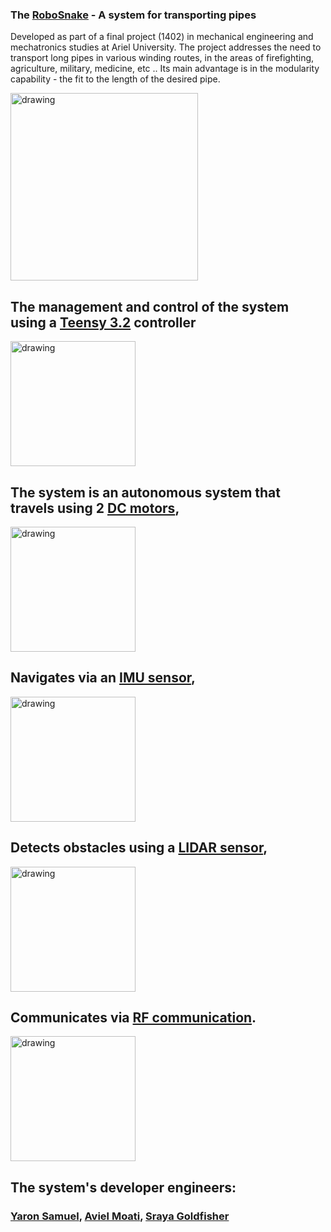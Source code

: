 ### The [RoboSnake] - A system for transporting pipes
Developed as part of a final project (1402) in mechanical engineering and mechatronics studies at Ariel University.
The project addresses the need to transport long pipes in various winding routes, in the areas of firefighting, agriculture, military, medicine, etc ..
Its main advantage is in the modularity capability - the fit to the length of the desired pipe.


<img src="https://i.pinimg.com/originals/bc/40/46/bc40469870964b4e822fe3d6f1b79422.jpg" alt="drawing" width="300"/>


## The management and control of the system using a [Teensy 3.2] controller
<img src="https://m.media-amazon.com/images/I/51U0ukIyfsL._AC_SX466_PIbundle-2,TopRight,0,0_SH20_.jpg" alt="drawing" width="200"/>

## The system is an autonomous system that travels using 2 [DC motors],
<img src="https://dfimg.dfrobot.com/store/data/FIT0493/45%E5%BA%A6900x600.jpg?imageView2/1/w/564/h/376" alt="drawing" width="200"/>

## Navigates via an [IMU sensor],
<img src="https://images.squarespace-cdn.com/content/v1/59b037304c0dbfb092fbe894/1609290232445-L9LK9RLB0VI4UZSDEGPJ/mpu9250_handheld.JPG?format=2500w" alt="drawing" width="200"/>

## Detects obstacles using a [LIDAR sensor], 
<img src="https://www.st.com/bin/ecommerce/api/image.PF263309.en.feature-description-include-personalized-no-cpn-medium.jpg" alt="drawing" width="200"/>

## Communicates via [RF communication].
<img src="https://www.elecbee.com/image/cache/catalog/p/6/6/9/8/1/66981-1000x1000-product_popup.jpg" alt="drawing" width="200"/>

## The system's developer engineers: 
### [Yaron Samuel], [Aviel Moati], [Sraya Goldfisher]


[RoboSnake]: https://www.youtube.com/watch?v=11BpMIZw06Y
[DC motors]: https://www.digikey.de/htmldatasheets/production/2305479/0/0/1/fit0493.html
[IMU sensor]: https://invensense.tdk.com/wp-content/uploads/2015/02/PS-MPU-9250A-01-v1.1.pdf
[Teensy 3.2]: https://components101.com/microcontrollers/teensy-32-development-board
[LIDAR sensor]: https://www.st.com/en/imaging-and-photonics-solutions/vl53l0x.html
[RF communication]: https://www.sparkfun.com/datasheets/Components/nRF24L01_prelim_prod_spec_1_2.pdf
[Yaron Samuel]: https://www.linkedin.com/in/yaron-samuel-91b06691/
[Aviel Moati]: https://www.linkedin.com/in/aviel-moatty-325217139/
[Sraya Goldfisher]: http://www.linkedin.com/in/Sraya-Goldfisher
